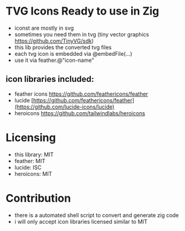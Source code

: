 # TVG Icons Ready to use in Zig

- iconst are mostly in svg
- sometimes you need them in tvg (tiny vector graphics https://github.com/TinyVG/sdk)
- this lib provides the converted tvg files
- each tvg icon is embedded via @embedFile(...)
- use it via feather.@"icon-name"
  
## icon libraries included:

- feather icons https://github.com/feathericons/feather
- lucide [https://github.com/feathericons/feather](https://github.com/lucide-icons/lucide)
- heroicons https://github.com/tailwindlabs/heroicons

# Licensing
- this library: MIT
- feather: MIT
- lucide: ISC
- heroicons: MIT

# Contribution
- there is a automated shell script to convert and generate zig code
- i will only accept icon libraries licensed similar to MIT

